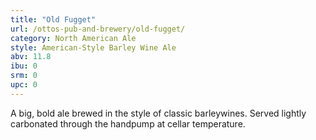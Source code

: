 ```yaml
---
title: "Old Fugget"
url: /ottos-pub-and-brewery/old-fugget/
category: North American Ale
style: American-Style Barley Wine Ale
abv: 11.8
ibu: 0
srm: 0
upc: 0
---
```

A big, bold ale brewed in the style of classic barleywines. Served lightly carbonated through the handpump at cellar temperature.
